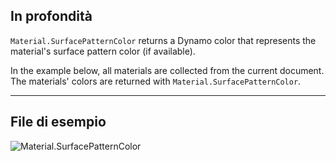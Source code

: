 ## In profondità
`Material.SurfacePatternColor` returns a Dynamo color that represents the material's surface pattern color (if available).

In the example below, all materials are collected from the current document. The materials' colors are returned with `Material.SurfacePatternColor`.
___
## File di esempio

![Material.SurfacePatternColor](./Revit.Elements.Material.SurfacePatternColor_img.jpg)
